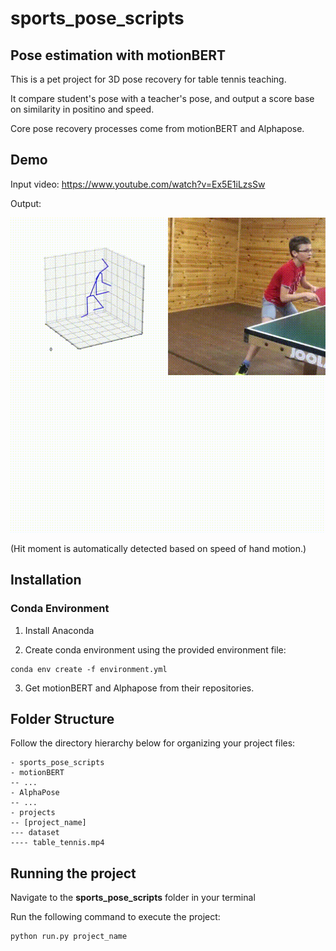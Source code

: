 # sports_pose_scripts

## Pose estimation with motionBERT

This is a pet project for 3D pose recovery for table tennis teaching.

It compare student's pose with a teacher's pose, and output a score base on similarity in positino and speed.

Core pose recovery processes come from motionBERT and Alphapose.

## Demo

Input video: https://www.youtube.com/watch?v=Ex5E1iLzsSw

Output: 

![Animation](scores.gif)

(Hit moment is automatically detected based on speed of hand motion.)

## Installation

### Conda Environment

1. Install Anaconda

2. Create conda environment using the provided environment file:
```
conda env create -f environment.yml
```

3. Get motionBERT and Alphapose from their repositories.

## Folder Structure

Follow the directory hierarchy below for organizing your project files:
```
- sports_pose_scripts
- motionBERT
-- ...
- AlphaPose
-- ...
- projects
-- [project_name]
--- dataset
---- table_tennis.mp4
```
## Running the project
Navigate to the **sports_pose_scripts** folder in your terminal

Run the following command to execute the project:
```
python run.py project_name
```
